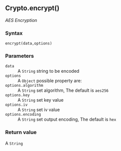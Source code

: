 ## Crypto.encrypt()
_AES Encryption_

### Syntax
```
encrypt(data,options)
```

### Parameters
<dl>
    <dt><code>data</code></dt>
    <dd>A <code>String</code> string to be encoded</dd>
    <dt><code>options</code></dt>
    <dd>A <code>Object</code> possible property are:</dd>
    <dt><code>options.algorithm</code></dt>
    <dd>A <code>String</code> set algorithm, The default is <code>aes256</code></dd>
    <dt><code>options.key</code></dt>
    <dd>A <code>String</code> set key value</dd>
    <dt><code>options.iv</code></dt>
    <dd>A <code>String</code> set iv value</dd>
    <dt><code>options.encoding</code></dt>
    <dd>A <code>String</code> set output encoding, The default is <code>hex</code></dd>
</dl>

### Return value

<dl>
    <dt>A <code>String</code></dt>
</dl>



